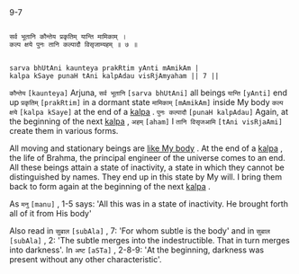 ## <a name='_7_1'></a>
9-7


```shloka-sa

सर्व भूतानि कौन्तेय प्रकृतिम् यान्ति मामिकाम् ।
कल्प क्षये पुनः तानि कल्पादौ विसृजाम्यहम् ॥ ७ ॥

```
```shloka-sa-hk

sarva bhUtAni kaunteya prakRtim yAnti mAmikAm |
kalpa kSaye punaH tAni kalpAdau visRjAmyaham || 7 ||

```
`कौन्तेय` `[kaunteya]` Arjuna, `सर्व भूतानि` `[sarva bhUtAni]` all beings `यान्ति` `[yAnti]` end up `प्रकृतिम्` `[prakRtim]` in a dormant state `मामिकाम्` `[mAmikAm]` inside My body `कल्प क्षये` `[kalpa kSaye]` at the end of a 
[kalpa](kalpa_definition)
. `पुनः कल्पादौ` `[punaH kalpAdau]` Again, at the beginning of the next 
[kalpa](kalpa_definition)
, `अहम्` `[aham]` I `तानि विसृजआमि` `[tAni visRjaAmi]` create them in various forms.

All moving and stationary beings are 
[like My body](universe_as_his_body)
. At the end of a 
[kalpa](kalpa_definition)
, the life of Brahma, the principal engineer of the universe comes to an end. All these beings attain a state of inactivity, a state in which they cannot be distinguished by names. They end up in this state by My will. I bring them back to form again at the beginning of the next 
[kalpa](kalpa_definition)
.

As 
`मनु` `[manu]` , 1-5
 says: 'All this was in a state of inactivity.  He brought forth all of it from His body'

Also read in 
`सुबाल` `[subAla]` , 7:
 'For whom subtle is the body' and in 
`सुबाल` `[subAla]` , 2:
 'The subtle merges into the indestructible. That in turn merges into darkness'. In 
`अष्ट` `[aSTa]` , 2-8-9:
 'At the beginning, darkness was present without any other characteristic'.


